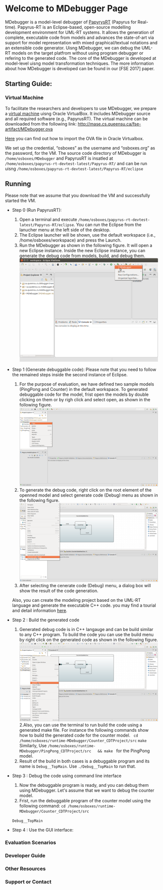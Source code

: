 # Welcome to MDebugger Page
MDebugger is a model-level debugger of [PapyrysRT](https://eclipse.org/papyrus-rt/) (Papyrus for Real-time). Papyrus-RT is an Eclipse-based, open-source modelling development environment for UML-RT systems. It allows the generation of complete, executable code from models and advances the state-of-art via support for model representation with mixed graphical/textual notations and an extensible code generator. Uisng MDebugger, we can debug the UML-RT models on the target platfrom without using program debugger or refering to the generated code. The core of the MDebugger is developed at model-level uisng model transformation techniques. The more information about how MDebugger is developed can be found in our [FSE 2017] paper.


## Starting Guide:
### Virtual Machine

To facilitate the researchers and developers to use MDebugger, we prepare a [virtual machine](http://mase.cs.queensu.ca/fse-artifact/MDebugger.ova) uisng Oracle VirtualBox. It includes MDebugger source  and all required software (e.g., PapyrusRT). The virtual machine can be downloaded from the following link:
http://mase.cs.queensu.ca/fse-artifact/MDebugger.ova

[Here](https://www.youtube.com/watch?v=ZCfRtQ7-bh8 ) you can find out how to import the OVA file in Oracle Virtualbox. 


We set up the credential, “osboxes” as the username and “osboxes.org” as the password, for the VM. The source code directory of MDebugger is ```/home/osboxes/MDebugger``` and PapyrusRT is insatled at ```/home/osboxes/papyrus-rt-devtest-latest/Papyrus-RT/``` and can be run uisng ```/home/osboxes/papyrus-rt-devtest-latest/Papyrus-RT/eclipse```


## Running
Please note that we assume that you download the VM and successfully started the VM.
- Step 0 (Run PapyrusRT):
    1. Open a terminal and execute  ```/home/osboxes/papyrus-rt-devtest-latest/Papyrus-RT/eclipse```.  You can run the Eclipse from the lanucher menu at the left side of the desktop.
    2. The Eclipse launcher will be shown, use the default workspace (i.e., /home/osboxes/workspace) and press the Launch.
    3. Run the MDebugger as shown in the following figure. It will open a new Eclipse instance. Inside the new Eclipse instance, you can generate the debug code from models, build, and debug them. 
     ![alt text](screenshots/run-eclipse.png)
    

- Step 1  (Generate debuggable code):
Please note that you need to follow the remained  steps inside the second instance of Eclipse. 
    1. For the purpose of evaluation, we have defined two sample models (PingPong and Counter) in the default workspace. To         generated  debuggable code for the model, frist open the models by double clicking on them or by righ click and select open,  as shown in the following figure.
    ![alt text](screenshots/open-model.png)
    2. To generate the debug code,  right click on the root element of the openned model and select generate code (Debug) menu as shown in the following figure. 
    ![alt text](screenshots/generate-debug-code.png)
    3. After selecting the cenerate code (Debug) menu, a dialog box will show the result of the code generation.  
    
    Also, you can create the modeling project based on the UML-RT language and generate the executable C++ code. you may find a tourial and detail information [here](https://wiki.eclipse.org/Papyrus-RT/User/User_Guide/Getting_Started).  


- Step 2 : Build the generated code
    1. Generated debug code is in C++ langauge and can be build similar to any C++ program. To build the code you can use the build menu by right click on the generated code  as shown in the following figure.
    ![alt text](screenshots/build-code.png) 
    2.Also, you  can use the terminal to run build the code using a generated make file. For instance  the following commands show how to build the generated code for the counter model.
    ``` cd /home/osboxes/runtime-MDebugger/Counter_CDTProject/src```
    ```make```
    Similarly, Use  ```/home/osboxes/runtime-MDebugger/PingPong_CDTProject/src   && make ``` for the PingPong model.
    3. Result of the build in both cases is a debuggable program and its name is ```Debug__TopMain```. Use ```./Debug__TopMain``` to run that.

- Step 3 : Debug the code using command line interface
    1. Now the debuggable program is ready, and you can debug them using MDebugger. Let's assume that we want to debug the counter model.
    2. Frist, run the debuggable program of the counter model using the following command:
    ```cd /home/osboxes/runtime-MDebugger/Counter_CDTProject/src```
    
    ```Debug__TopMain```

- Step 4 : Use the GUI interface:

### Evaluation Scenarios
### Developer Guide
### Other Resources


### Support or Contact


